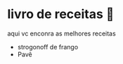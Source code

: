 # livro de receitas 	:baguette_bread:

aqui vc enconra as melhores receitas

- strogonoff de frango
- Pavê
